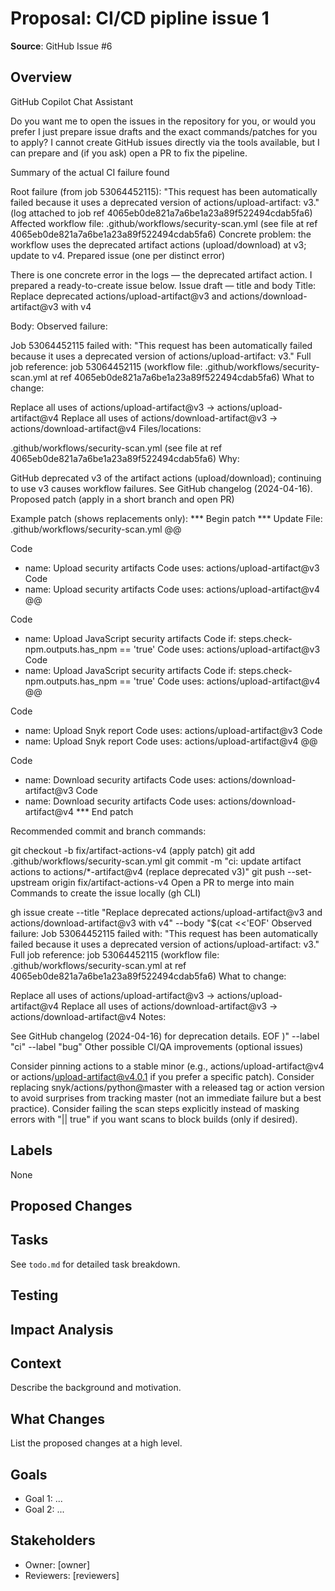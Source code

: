 # Proposal: CI/CD pipline issue 1

**Source**: GitHub Issue #6

## Overview

GitHub Copilot Chat Assistant

Do you want me to open the issues in the repository for you, or would you prefer I just prepare issue drafts and the exact commands/patches for you to apply? I cannot create GitHub issues directly via the tools available, but I can prepare and (if you ask) open a PR to fix the pipeline.

Summary of the actual CI failure found

Root failure (from job 53064452115): "This request has been automatically failed because it uses a deprecated version of actions/upload-artifact: v3." (log attached to job ref 4065eb0de821a7a6be1a23a89f522494cdab5fa6)
Affected workflow file: .github/workflows/security-scan.yml (see file at ref 4065eb0de821a7a6be1a23a89f522494cdab5fa6)
Concrete problem: the workflow uses the deprecated artifact actions (upload/download) at v3; update to v4.
Prepared issue (one per distinct error)

There is one concrete error in the logs — the deprecated artifact action. I prepared a ready-to-create issue below.
Issue draft — title and body Title: Replace deprecated actions/upload-artifact@v3 and actions/download-artifact@v3 with v4

Body: Observed failure:

Job 53064452115 failed with: "This request has been automatically failed because it uses a deprecated version of actions/upload-artifact: v3."
Full job reference: job 53064452115 (workflow file: .github/workflows/security-scan.yml at ref 4065eb0de821a7a6be1a23a89f522494cdab5fa6)
What to change:

Replace all uses of actions/upload-artifact@v3 -> actions/upload-artifact@v4
Replace all uses of actions/download-artifact@v3 -> actions/download-artifact@v4
Files/locations:

.github/workflows/security-scan.yml (see file at ref 4065eb0de821a7a6be1a23a89f522494cdab5fa6)
Why:

GitHub deprecated v3 of the artifact actions (upload/download); continuing to use v3 causes workflow failures. See GitHub changelog (2024-04-16).
Proposed patch (apply in a short branch and open PR)

Example patch (shows replacements only):
*** Begin patch *** Update File: .github/workflows/security-scan.yml @@

Code
 - name: Upload security artifacts
Code
   uses: actions/upload-artifact@v3
Code
 - name: Upload security artifacts
Code
   uses: actions/upload-artifact@v4
@@

Code
 - name: Upload JavaScript security artifacts
Code
   if: steps.check-npm.outputs.has_npm == 'true'
Code
   uses: actions/upload-artifact@v3
Code
 - name: Upload JavaScript security artifacts
Code
   if: steps.check-npm.outputs.has_npm == 'true'
Code
   uses: actions/upload-artifact@v4
@@

Code
 - name: Upload Snyk report
Code
   uses: actions/upload-artifact@v3
Code
 - name: Upload Snyk report
Code
   uses: actions/upload-artifact@v4
@@

Code
 - name: Download security artifacts
Code
   uses: actions/download-artifact@v3
Code
 - name: Download security artifacts
Code
   uses: actions/download-artifact@v4
*** End patch

Recommended commit and branch commands:

git checkout -b fix/artifact-actions-v4
(apply patch)
git add .github/workflows/security-scan.yml
git commit -m "ci: update artifact actions to actions/*-artifact@v4 (replace deprecated v3)"
git push --set-upstream origin fix/artifact-actions-v4
Open a PR to merge into main
Commands to create the issue locally (gh CLI)

gh issue create --title "Replace deprecated actions/upload-artifact@v3 and actions/download-artifact@v3 with v4" --body "$(cat <<'EOF' Observed failure:
Job 53064452115 failed with: "This request has been automatically failed because it uses a deprecated version of actions/upload-artifact: v3."
Full job reference: job 53064452115 (workflow file: .github/workflows/security-scan.yml at ref 4065eb0de821a7a6be1a23a89f522494cdab5fa6)
What to change:

Replace all uses of actions/upload-artifact@v3 -> actions/upload-artifact@v4
Replace all uses of actions/download-artifact@v3 -> actions/download-artifact@v4
Notes:

See GitHub changelog (2024-04-16) for deprecation details. EOF )" --label "ci" --label "bug"
Other possible CI/QA improvements (optional issues)

Consider pinning actions to a stable minor (e.g., actions/upload-artifact@v4 or actions/upload-artifact@v4.0.1 if you prefer a specific patch).
Consider replacing snyk/actions/python@master with a released tag or action version to avoid surprises from tracking master (not an immediate failure but a best practice).
Consider failing the scan steps explicitly instead of masking errors with "|| true" if you want scans to block builds (only if desired).

## Labels

None

## Proposed Changes

<!-- Fill in specific implementation details -->

## Tasks

See `todo.md` for detailed task breakdown.

## Testing

<!-- Describe how changes will be tested -->

## Impact Analysis

<!-- Describe potential impacts and risks -->

## Context

Describe the background and motivation.


## What Changes

List the proposed changes at a high level.


## Goals

- Goal 1: ...
- Goal 2: ...


## Stakeholders

- Owner: [owner]
- Reviewers: [reviewers]

